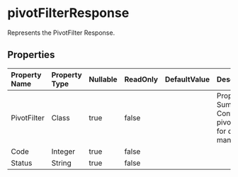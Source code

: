 # **pivotFilterResponse**

Represents the PivotFilter Response. 

## **Properties**

| Property Name | Property Type | Nullable |  ReadOnly | DefaultValue | Description | 
| :- | :- | :- |:- |  :- | :- |
|PivotFilter|Class|true|false |  |Property Summary: Contains a pivot filter for data manipulation.|
|Code|Integer|true|false |  ||
|Status|String|true|false |  ||

